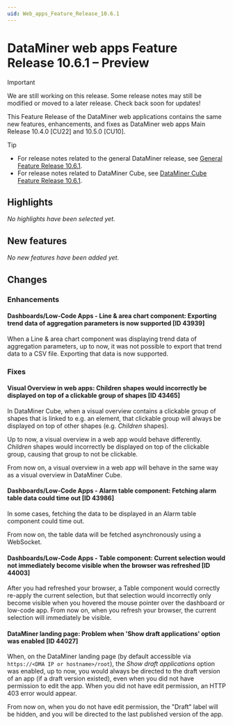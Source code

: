 ```yaml
---
uid: Web_apps_Feature_Release_10.6.1
---
```


# DataMiner web apps Feature Release 10.6.1 – Preview

> [!IMPORTANT]
> We are still working on this release. Some release notes may still be modified or moved to a later release. Check back soon for updates!

This Feature Release of the DataMiner web applications contains the same new features, enhancements, and fixes as DataMiner web apps Main Release 10.4.0 [CU22] and 10.5.0 [CU10].

> [!TIP]
>
> - For release notes related to the general DataMiner release, see [General Feature Release 10.6.1](xref:General_Feature_Release_10.6.1).
> - For release notes related to DataMiner Cube, see [DataMiner Cube Feature Release 10.6.1](xref:Cube_Feature_Release_10.6.1).

## Highlights

*No highlights have been selected yet.*

## New features

*No new features have been added yet.*

## Changes

### Enhancements

#### Dashboards/Low-Code Apps - Line & area chart component: Exporting trend data of aggregation parameters is now supported [ID 43939]

<!-- MR 10.5.0 [CU10] - FR 10.6.1 -->

When a Line & area chart component was displaying trend data of aggregation parameters, up to now, it was not possible to export that trend data to a CSV file. Exporting that data is now supported.

### Fixes

#### Visual Overview in web apps: Children shapes would incorrectly be displayed on top of a clickable group of shapes [ID 43465]

<!-- MR 10.4.0 [CU22] / 10.5.0 [CU10] - FR 10.6.1 -->

In DataMiner Cube, when a visual overview contains a clickable group of shapes that is linked to e.g. an element, that clickable group will always be displayed on top of other shapes (e.g. *Children* shapes).

Up to now, a visual overview in a web app would behave differently. *Children* shapes would incorrectly be displayed on top of the clickable group, causing that group to not be clickable.

From now on, a visual overview in a web app will behave in the same way as a visual overview in DataMiner Cube.

#### Dashboards/Low-Code Apps - Alarm table component: Fetching alarm table data could time out [ID 43986]

<!-- MR 10.5.0 [CU10] - FR 10.6.1 -->

In some cases, fetching the data to be displayed in an Alarm table component could time out.

From now on, the table data will be fetched asynchronously using a WebSocket.

#### Dashboards/Low-Code Apps - Table component: Current selection would not immediately become visible when the browser was refreshed [ID 44003]

<!-- MR 10.5.0 [CU10] - FR 10.6.1 -->

After you had refreshed your browser, a Table component would correctly re-apply the current selection, but that selection would incorrectly only become visible when you hovered the mouse pointer over the dashboard or low-code app. From now on, when you refresh your browser, the current selection will immediately be visible.

#### DataMiner landing page: Problem when 'Show draft applications' option was enabled [ID 44027]

<!-- MR 10.5.0 [CU10] - FR 10.6.1 -->

When, on the DataMiner landing page (by default accessible via `https://<DMA IP or hostname>/root`), the *Show draft applications* option was enabled, up to now, you would always be directed to the draft version of an app (if a draft version existed), even when you did not have permission to edit the app. When you did not have edit permission, an HTTP 403 error would appear.

From now on, when you do not have edit permission, the "Draft" label will be hidden, and you will be directed to the last published version of the app.
